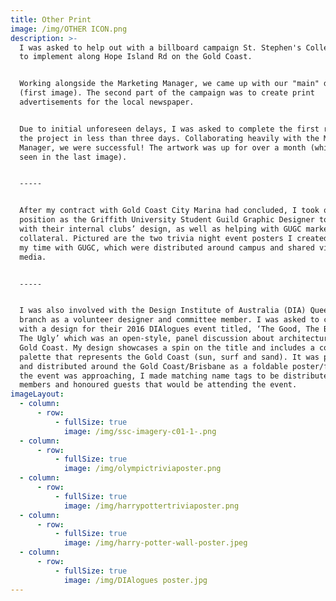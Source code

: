 ```yaml
---
title: Other Print
image: /img/OTHER ICON.png
description: >-
  I was asked to help out with a billboard campaign St. Stephen's College wanted
  to implement along Hope Island Rd on the Gold Coast.


  Working alongside the Marketing Manager, we came up with our "main" design
  (first image). The second part of the campaign was to create print
  advertisements for the local newspaper.


  Due to initial unforeseen delays, I was asked to complete the first round of
  the project in less than three days. Collaborating heavily with the Marketing
  Manager, we were successful! The artwork was up for over a month (which can be
  seen in the last image).


  -----


  After my contract with Gold Coast City Marina had concluded, I took on a
  position as the Griffith University Student Guild Graphic Designer to help
  with their internal clubs’ design, as well as helping with GUGC marketing
  collateral. Pictured are the two trivia night event posters I created during
  my time with GUGC, which were distributed around campus and shared via social
  media.


  -----


  I was also involved with the Design Institute of Australia (DIA) Queensland
  branch as a volunteer designer and committee member. I was asked to come up
  with a design for their 2016 DIAlogues event titled, ‘The Good, The Bad and
  The Ugly’ which was an open-style, panel discussion about architecture on the
  Gold Coast. My design showcases a spin on the title and includes a colour
  palette that represents the Gold Coast (sun, surf and sand). It was printed
  and distributed around the Gold Coast/Brisbane as a foldable poster/flyer. As
  the event was approaching, I made matching name tags to be distributed to the
  members and honoured guests that would be attending the event.
imageLayout:
  - column:
      - row:
          - fullSize: true
            image: /img/ssc-imagery-c01-1-.png
  - column:
      - row:
          - fullSize: true
            image: /img/olympictriviaposter.png
  - column:
      - row:
          - fullSize: true
            image: /img/harrypottertriviaposter.png
  - column:
      - row:
          - fullSize: true
            image: /img/harry-potter-wall-poster.jpeg
  - column:
      - row:
          - fullSize: true
            image: /img/DIAlogues poster.jpg
---
```


